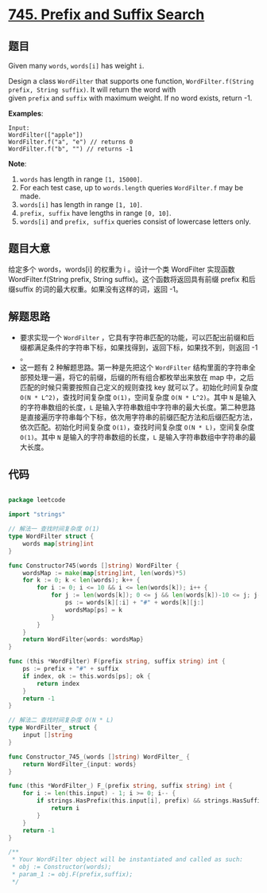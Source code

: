 # [745. Prefix and Suffix Search](https://leetcode.com/problems/prefix-and-suffix-search/)


## 题目

Given many `words`, `words[i]` has weight `i`.

Design a class `WordFilter` that supports one function, `WordFilter.f(String prefix, String suffix)`. It will return the word with given `prefix` and `suffix` with maximum weight. If no word exists, return -1.

**Examples**:

    Input:
    WordFilter(["apple"])
    WordFilter.f("a", "e") // returns 0
    WordFilter.f("b", "") // returns -1

**Note**:

1. `words` has length in range `[1, 15000]`.
2. For each test case, up to `words.length` queries `WordFilter.f` may be made.
3. `words[i]` has length in range `[1, 10]`.
4. `prefix, suffix` have lengths in range `[0, 10]`.
5. `words[i]` and `prefix, suffix` queries consist of lowercase letters only.


## 题目大意

给定多个 words，words[i] 的权重为 i 。设计一个类 WordFilter 实现函数WordFilter.f(String prefix, String suffix)。这个函数将返回具有前缀 prefix 和后缀suffix 的词的最大权重。如果没有这样的词，返回 -1。



## 解题思路


- 要求实现一个 `WordFilter` ，它具有字符串匹配的功能，可以匹配出前缀和后缀都满足条件的字符串下标，如果找得到，返回下标，如果找不到，则返回 -1 。
- 这一题有 2 种解题思路。第一种是先把这个 `WordFilter` 结构里面的字符串全部预处理一遍，将它的前缀，后缀的所有组合都枚举出来放在 map 中，之后匹配的时候只需要按照自己定义的规则查找 key 就可以了。初始化时间复杂度 `O(N * L^2)`，查找时间复杂度 `O(1)`，空间复杂度 `O(N * L^2)`。其中 `N` 是输入的字符串数组的长度，`L` 是输入字符串数组中字符串的最大长度。第二种思路是直接遍历字符串每个下标，依次用字符串的前缀匹配方法和后缀匹配方法，依次匹配。初始化时间复杂度 `O(1)`，查找时间复杂度 `O(N * L)`，空间复杂度 `O(1)`。其中 `N` 是输入的字符串数组的长度，`L` 是输入字符串数组中字符串的最大长度。



## 代码

```go

package leetcode

import "strings"

// 解法一 查找时间复杂度 O(1)
type WordFilter struct {
	words map[string]int
}

func Constructor745(words []string) WordFilter {
	wordsMap := make(map[string]int, len(words)*5)
	for k := 0; k < len(words); k++ {
		for i := 0; i <= 10 && i <= len(words[k]); i++ {
			for j := len(words[k]); 0 <= j && len(words[k])-10 <= j; j-- {
				ps := words[k][:i] + "#" + words[k][j:]
				wordsMap[ps] = k
			}
		}
	}
	return WordFilter{words: wordsMap}
}

func (this *WordFilter) F(prefix string, suffix string) int {
	ps := prefix + "#" + suffix
	if index, ok := this.words[ps]; ok {
		return index
	}
	return -1
}

// 解法二 查找时间复杂度 O(N * L)
type WordFilter_ struct {
	input []string
}

func Constructor_745_(words []string) WordFilter_ {
	return WordFilter_{input: words}
}

func (this *WordFilter_) F_(prefix string, suffix string) int {
	for i := len(this.input) - 1; i >= 0; i-- {
		if strings.HasPrefix(this.input[i], prefix) && strings.HasSuffix(this.input[i], suffix) {
			return i
		}
	}
	return -1
}

/**
 * Your WordFilter object will be instantiated and called as such:
 * obj := Constructor(words);
 * param_1 := obj.F(prefix,suffix);
 */

```